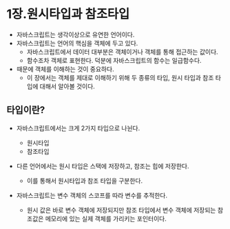 # 1장.원시타입과 참조타입 

- 자바스크립트는 생각이상으로 유연한 언어이다.
- 자바스크립트는 언어의 핵심을 객체에 두고 있다. 
	- 자바스크립트에서 데이터 대부분은 객체이거나 객체를 통해 접근하는 값이다. 
	- 함수조차 객체로 표현한다. 덕분에 자바스크립트의 함수는 일급함수다. 
- 때문에 객체를 이해하는 것이 중요하다. 
	- 이 장에서는 객체를 제대로 이해하기 위해 두 종류의 타입, 원시 타입과 참조 타입에 대해서 알아볼 것이다. 

## 타입이란? 

- 자바스크립트에서는 크게 2가지 타입으로 나뉜다. 
	- 원시타입
	- 참조타입

- 다른 언어에서는 원시 타입은 스택에 저장하고, 참조는 힙에 저장한다. 
	- 이를 통해서 원시타입과 참조 타입을 구분한다. 
- 자바스크립트는 변수 객체의 스코프를 따라 변수를 추적한다. 
	- 원시 값은 바로 변수 객체에 저장되지만 참조 타입에서 변수 객체에 저장되는 참조값은 메모리에 있는 실제 객체를 가리키는 포인터이다. 